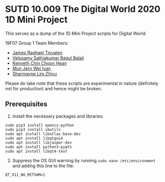 # SUTD 10.009 The Digital World 2020 1D Mini Project

This serves as a dump of the 1D Mini Project scripts for Digital World.

19F07 Group 1 Team Members:
- [James Raphael Tiovalen](https://github.com/jamestiotio)
- [Velusamy Sathiakumar Ragul Balaji](https://github.com/ragulbalaji)
- [Kenneth Chin Choon Hean](https://github.com/UrFriendKen)
- [Mun Jern Wei Ivan](https://github.com/monkeychimpanzee)
- [Sharmayne Lim Zhiyu](https://github.com/sl194)

Please do take note that these scripts are experimental in nature (definitely not for production) and hence might be broken.

## Prerequisites
1. Install the necessary packages and libraries:
```console
sudo pip3 install opencv-python
sudo pip3 install imutils
sudo apt install libatlas-base-dev
sudo apt install libqtgui4
sudo apt install libjasper-dev
sudo apt install python3-pyqt5
sudo apt install libqt4-test
```

2. Suppress the OS GUI warning by running `sudo nano /etc/environment` and adding this line to the file:
```nanorc
QT_X11_NO_MITSHM=1
```
